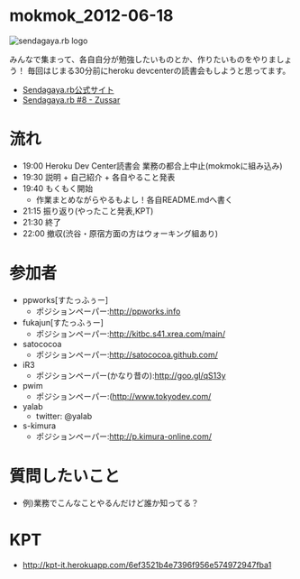 mokmok_2012-06-18
=================

![sendagaya.rb logo](http://ppworks.info/images/sendagayarb100x100.png)

みんなで集まって、各自自分が勉強したいものとか、作りたいものをやりましょう！
毎回はじまる30分前にheroku devcenterの読書会もしようと思ってます。

* [Sendagaya.rb公式サイト](http://sendagayarb.github.com)
* [Sendagaya.rb #8 - Zussar](http://www.zusaar.com/event/309056)

# 流れ
* 19:00 Heroku Dev Center読書会 業務の都合上中止(mokmokに組み込み)
* 19:30 説明 + 自己紹介 + 各自やること発表
* 19:40 もくもく開始
  * 作業まとめながらやるもよし！各自README.mdへ書く
* 21:15 振り返り(やったこと発表,KPT)
* 21:30 終了
* 22:00 撤収(渋谷・原宿方面の方はウォーキング組あり)

# 参加者
* ppworks[すたっふぅー]
  * ポジションペーパー:http://ppworks.info
* fukajun[すたっふぅー]
  * ポジションペーパー:http://kitbc.s41.xrea.com/main/
* satococoa
  * ポジションペーパー:http://satococoa.github.com/
* iR3
  * ポジションペーパー(かなり昔の):http://goo.gl/qS13y
* pwim
  * ポジションペーパー:(http://www.tokyodev.com/
* yalab
  * twitter: @yalab
* s-kimura
  * ポジションペーパー:http://p.kimura-online.com/

# 質問したいこと
- 例)業務でこんなことやるんだけど誰か知ってる？


# KPT
* http://kpt-it.herokuapp.com/6ef3521b4e7396f956e574972947fba1
